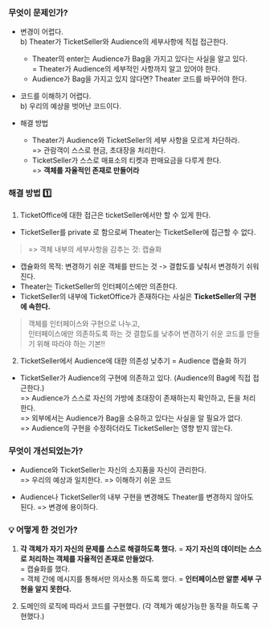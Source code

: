 ### 무엇이 문제인가?
- 변경이 어렵다.  
  b) Theater가 TicketSeller와 Audience의 세부사항에 직접 접근한다.
  - Theater의 enter는 Audience가 Bag을 가지고 있다는 사실을 알고 있다.   
  = Theater가 Audience의 세부적인 사항까지 알고 있어야 한다.
  - Audience가 Bag을 가지고 있지 않다면? Theater 코드를 바꾸어야 한다.

- 코드를 이해하기 어렵다.  
  b) 우리의 예상을 벗어난 코드이다.

- 해결 방법
    - Theater가 Audience와 TicketSeller의 세부 사항을 모르게 차단하라.  
    => 관람객이 스스로 현금, 초대장을 처리한다.
    - TicketSeller가 스스로 매표소의 티켓과 판매요금을 다루게 한다.  
    => **객체를 자율적인 존재로 만들어라**

### 해결 방법 :one:
1. TicketOffice에 대한 접근은 ticketSeller에서만 할 수 있게 한다.
  - TicketSeller를 private 로 함으로써 Theater는 TicketSeller에 접근할 수 없다.  
> => 객체 내부의 세부사항을 감추는 것: 캡슐화 
  - 캡슐화의 목적: 변경하기 쉬운 객체를 만드는 것 
  -> 결합도를 낮춰서 변경하기 쉬워진다.
- Theater는 TicketSeller의 인터페이스에만 의존한다.  
- TicketSeller의 내부에 TicketOffice가 존재하다는 사실은 **TicketSeller의 구현에 속한다.**
> 객체를 인터페이스와 구현으로 나누고,  
> 인터페이스에만 의존하도록 하는 것 
> 결합도를 낮추어 변경하기 쉬운 코드를 만들기 위해 따라야 하는 기본‼️

2. TicketSeller에서 Audience에 대한 의존성 낮추기 = Audience 캡슐화 하기
- TicketSeller가 Audience의 구현에 의존하고 있다. (Audience의 Bag에 직접 접근한다.)  
=> Audience가 스스로 자신의 가방에 초대장이 존재하는지 확인하고, 돈을 처리한다.  
=> 외부에서는 Audience가 Bag을 소유하고 있다는 사실을 알 필요가 없다.  
=> Audience의 구현을 수정하더라도 TicketSeller는 영향 받지 않는다.

### 무엇이 개선되었는가?
- Audience와 TicketSeller는 자신의 소지품을 자신이 관리한다.  
=> 우리의 예상과 일치한다.
=> 이해하기 쉬운 코드

- Audience나 TicketSeller의 내부 구현을 변경해도 Theater를 변경하지 않아도 된다.
=> 변경에 용이하다.

### :bulb: 어떻게 한 것인가?
1. **각 객체가 자기 자신의 문제를 스스로 해결하도록 했다.**
= **자기 자신의 데이터는 스스로 처리하는 객체를 자율적인 존재로 만들었다.**  
= 캡슐화를 했다.  
= 객체 간에 메시지를 통해서만 의사소통 하도록 했다. 
= **인터페이스만 알뿐 세부 구현을 알지 못한다.** 

2. 도메인의 로직에 따라서 코드를 구현했다. (각 객체가 예상가능한 동작을 하도록 구현했다.)





